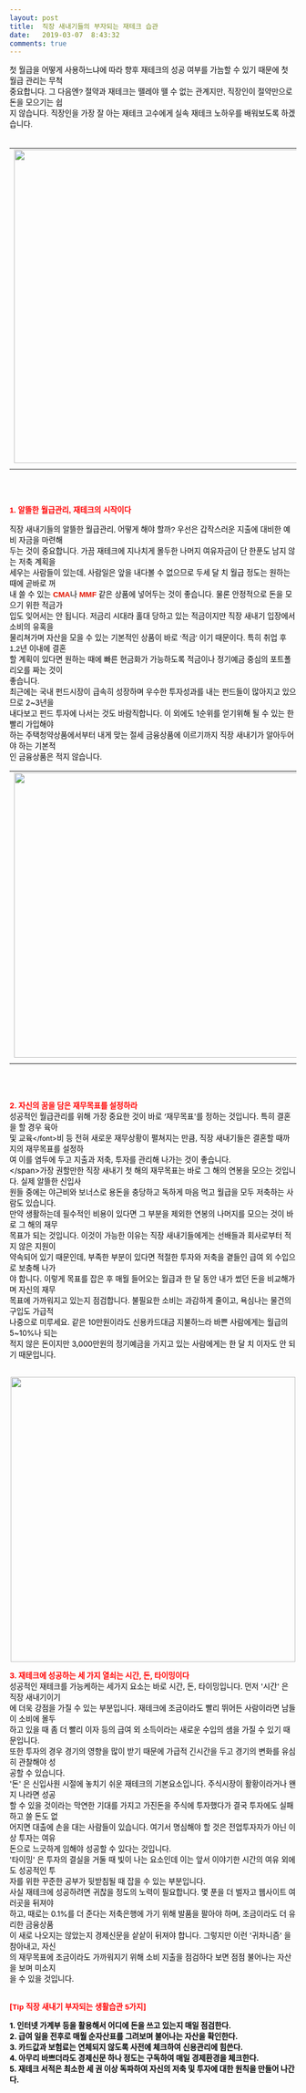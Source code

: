 ```yaml
---
layout: post
title:  직장 새내기들의 부자되는 재테크 습관
date:   2019-03-07  8:43:32
comments: true
---
```


<p><font color="#000000"><font face="Arial"><span style="font-size: 10pt;">첫 월급을 어떻게 사용하느냐에 따라 향후 재</span></font><font face="Arial"><span style="font-size: 10pt;">테크의 성공 여부를 </span></font></font><font color="#000000"><font face="Arial"><span style="font-size: 10pt;">가늠할 수 있기 때문에 첫 월급 관리는 무척 <br> 중요합니다. </span><span style="font-size: 10pt;">그 다음엔? 절약과 </span></font><font face="Arial"><span style="font-size: 10pt;">재테크는 뗄레야 뗄 수 없는 관계지만, 직</span></font></font><font color="#000000" face="Arial"><span style="font-size: 10pt;">장인이 절약만으로 돈을 모으기는 쉽<br> 지 않습니다. </span><span style="font-size: 10pt;">직장인</span></font><font face="Arial"><span style="font-size: 10pt;"><font color="#000000"><span style="font-size: 10pt;">을 가장 잘 아는 재테크 고수에게 실속 재테크 노하우를 배워보도록 하겠습니다.</span></font><br></span></font><br></p><div><table width="100%"><tbody><tr><td align="middle"><div class="imageblock center" style="text-align: center; clear: both;"><span data-lightbox="lightbox" data-url="https://t1.daumcdn.net/cfile/tistory/20077D134C0DBF4079?download"><img width="550" height="367" style="height: auto; cursor: pointer; max-width: 100%;" alt="" src="https://t1.daumcdn.net/cfile/tistory/20077D134C0DBF4079" filemime="image/jpeg" filename="재테크1.jpg"></span></div></td></tr><tr><td align="middle"></td></tr></tbody></table></div><p><br></p>
<p><strong><font color="#ff0000" face="Arial"><span style="font-size: 9pt;"><br><span style="font-size: 10pt;">1.&nbsp;알뜰한 월급관리, 재테크의 시작이다<br><br></span></span></font></strong><font face="Arial"><font color="#000000"><span style="font-size: 10pt;">직장 새내기들의 알뜰한 월급관리, 어떻게 해야 할까? 우선은 갑작스러운 지출에 대비한 예비 </span><span style="font-size: 10pt;">자금을 마련해<br> 두는 것이</span></font><font color="#000000"><span style="font-size: 10pt;">&nbsp;중요합니다. 가끔 재테크에 지나치게 몰두한 나머지 여유자금이 단 한</span><span style="font-size: 10pt;">푼도 남지 않는 저축 계획을 <br> 세우는 사람</span></font><font color="#000000"><span style="font-size: 10pt;">들이 있는</span><span style="font-size: 10pt;">데, 사람일은 앞을 내다볼 수 없으므</span><span style="font-size: 10pt;">로 두세 달 치 월급 정도는 원하는 때에 곧바로 꺼<br> 내 쓸 수 있</span></font><font color="#000000"><span style="font-size: 10pt;">는 </span><span style="font-size: 9pt;"><strong><font color="#e31600"><span style="font-size: 10pt;">CMA</span></font></strong></span><span style="font-size: 10pt;">나 </span><span style="font-size: 9pt;"><strong><font color="#e31600"><span style="font-size: 10pt;">MMF</span></font></strong></span><span style="font-size: 10pt;"> 같은&nbsp;</span><span style="font-size: 10pt;">상품에 넣어</span><span style="font-size: 10pt;">두는 것이 좋습니다. </span></font><font color="#000000"><span style="font-size: 10pt;">물론 안정적으로 돈을 모으기 위한 </span><span style="font-size: 10pt;">적금</span><span style="font-size: 10pt;">가<br> 입도 잊어서는 안 됩니다. 저금리 시대라 홀</span><span style="font-size: 10pt;">대 당하고 </span><span style="font-size: 10pt;">있는 적금이지만 직</span></font><font color="#000000"><span style="font-size: 10pt;">장 새내기 입장에서 소비의 유혹을 <br> 물리쳐가며&nbsp;자산을 모을 수 있는 기</span><span style="font-size: 10pt;">본적인 상품이 바로&nbsp;</span><span style="font-size: 10pt;">‘적금' 이기 때문이다. </span></font><font color="#000000"><span style="font-size: 10pt;">특히 취업 후 1,2년 이내에 결혼<br> 할 계획이 있다면 원</span><span style="font-size: 10pt;">하는 때에 빠른 현금화가 가능하도록 적금이나&nbsp;</span><span style="font-size: 10pt;">정기예금 중심</span></font><span style="font-size: 9pt;"><font color="#000000"><span style="font-size: 10pt;">의 포트폴리오를 짜는 것이 <br> 좋습니다.</span></font></span></font><br><font color="#000000"><span style="font-size: 10pt;">최근에는 국내 펀드시장이 급속히 성장하며 우수한 투자성과를 내는 펀드들이 많아지고 </span><span style="font-size: 10pt;">있으므로 2~3년을 <br></span></font><font color="#000000"><span style="font-size: 10pt;">내다보고 펀</span><span style="font-size: 10pt;">드 투자에 나서는 것도 바람직합니다. </span></font><font color="#000000"><span style="font-size: 10pt;">이 외에도 1순위를 얻기위해 될 수 있는 한 빨리 가입해야 <br> 하는 </span><span style="font-size: 10pt;">주택청약상품</span><span style="font-size: 10pt;">에서</span><span style="font-size: 10pt;">부터 내게 맞</span><span style="font-size: 10pt;">는 절세 금융상품에 </span></font><font color="#000000"><span style="font-size: 10pt;">이르기까지 직장 새내기가 알아두어야 하는 기본적<br> 인 금융상품은 적지 않습니</span><span style="font-size: 10pt;">다.&nbsp;</span><br></font></p><div><table width="100%"><tbody><tr><td align="middle"><div class="imageblock center" style="text-align: center; clear: both;"><span data-lightbox="lightbox" data-url="https://t1.daumcdn.net/cfile/tistory/18242C114C0DBF6F09?download"><img width="500" height="331" style="height: auto; cursor: pointer; max-width: 100%;" alt="" src="https://t1.daumcdn.net/cfile/tistory/18242C114C0DBF6F09" filemime="" filename="cfile24.uf@18242C114C0DBF6F093801.jpg"></span></div></td></tr><tr><td align="middle"></td></tr></tbody></table></div><p><br><span style="font-size: 10pt;"><br></span></p><div class="autosourcing-stub"></div><p><span style="font-size: 10pt;"><font color="#ff0000"><strong><span style="font-size: 10pt;">2. 자신의 꿈을 담은 재무목표를 설정하라</span></strong></font></span><font color="#000000"><span style="font-size: 9pt;"><br><span style="font-size: 10pt;">성공적인 월급관리를 위해 가장 중요한 것이 바로 ‘재무목표'를 정하는 것입니다. 특히 결혼을 할 </span><span style="font-size: 10pt;">경우 육아 <br> 및 교육</span>&lt;/font&gt;<font color="#000000"><span style="font-size: 10pt;">비&nbsp;</span><span style="font-size: 10pt;">등 전혀 새로운 재무상황이 펼쳐지는 만큼, 직장 새내기들은 결혼할 때까</span><span style="font-size: 10pt;">지의 재무목표를 설정하<br> 여 이를 염두</span></font><span style="font-size: 10pt;"><font color="#000000"><span style="font-size: 10pt;">에 두고</span><span style="font-size: 10pt;"> 지출과 저축, 투자를 관리해 나가는 것이 좋습니다. </span><br>&lt;/span&gt;</font></span><font color="#000000"><span style="font-size: 10pt;">가장 권할만한 직장 새내기 첫 해의 재무목표는 </span><span style="font-size: 10pt;">바로 </span><span style="font-size: 10pt;">그 해의 연봉을 모으는 것입니</span><span style="font-size: 10pt;">다. 실제 </span><span style="font-size: 10pt;">알뜰한 신입사<br> 원들 중</span></font><font color="#000000"><span style="font-size: 10pt;">에</span><span style="font-size: 10pt;">는 야근비와 보너스로 용돈을 충당하고 독하게 마음 먹고 월급을 모두 </span><span style="font-size: 10pt;">저축하는 사람도 있습니다. <br>만약 생활하는데&nbsp;</span></font><font color="#000000"><span style="font-size: 10pt;">필</span><span style="font-size: 10pt;">수적인 비용이 있다면 그 부분을 제외한 연봉의 나</span><span style="font-size: 10pt;">머지를 모으는 것이 바로 그 해의 재무<br> 목표가 되는 것입니다.&nbsp;</span><span style="font-size: 10pt;">이것이 가</span></font><font color="#000000"><span style="font-size: 10pt;">능한 이유는 직장 새내기들에게</span><span style="font-size: 10pt;">는 선배들과 회사로부터 적지 않은 지원이 <br> 약속되어 있기 때문인데, 부족한&nbsp;</span><span style="font-size: 10pt;">부분이 </span></font><span style="font-size: 10pt;"><font color="#000000"><span style="font-size: 10pt;">있다면 적절</span><span style="font-size: 10pt;"><font color="#000000"><span style="font-size: 10pt;">한 투자와 저축을 곁들인 급여 외 수입으로 보충해 나가<br> 야 합니다. </span><font color="#000000"><span style="font-size: 10pt;">이렇게 목표를 잡은 후 매월 들어오는 월급과 한 달 동안 내가 썼던 돈을 비교해가며 자신의 재</span><span style="font-size: 10pt;">무<br> 목표에 가까워지고</span><span style="font-size: 10pt;"> </span></font><font color="#000000"><span style="font-size: 10pt;">있는지 점검합니다. 불필요한 소비는 과감하게 줄이고, 욕심나는 물건의 구</span><span style="font-size: 10pt;">입도 가급적 <br> 나중으로 미루세요.&nbsp;</span><span style="font-size: 10pt;">같은 10만원이</span></font><font color="#000000"><span style="font-size: 10pt;">라도 신용카드대금 지불하느라 바쁜 사람에게는 </span><span style="font-size: 10pt;">월급의 5~10%나 되는 <br> 적지 않은 돈이지만 3,000만원</span><span style="font-size: 10pt;">의 정기예금을 </span></font><span style="font-size:9pt;"><font color="#000000"><span style="font-size: 10pt;">가지고 있는 사람에게는 </span></font></span><span style="font-size: 9pt;"><font color="#000000"><span style="font-size: 10pt;">한 달 치 이자도 안 되기 때문입니다.&nbsp;<br><br></span></font></span></font></span></font></span></span></font><div class="autosourcing-stub"></div><p><div class="imageblock center" style="text-align: center; clear: both;"><font color="#000000"><font color="#000000"><font color="#000000"><span data-lightbox="lightbox" data-url="https://t1.daumcdn.net/cfile/tistory/131E321D4BFCD925AD?download"><img width="500" height="363" style="height: auto; cursor: pointer; max-width: 100%;" alt="" src="https://t1.daumcdn.net/cfile/tistory/131E321D4BFCD925AD" filemime="" filename="cfile23.uf@131E321D4BFCD925AD9303.jpg"></span></font></font></font></div><p></p><font color="#000000"><font color="#000000"><font color="#000000"><p><strong><span style="font-size: 10pt;"><font color="#ff0000"><span style="font-size: 10pt;">3. 재테크에 성공하는 세 가지 열쇠는 시간, 돈, 타이밍이다</span><br></font></span></strong><font color="#000000"><span style="font-size: 10pt;">성공적인 재테크를 가능케하는 세가지 요소는 바로 시간, 돈, 타이밍입니다. 먼저 '시간' 은 직장 </span><span style="font-size: 10pt;">새내기이기<br> 에 더욱&nbsp;</span><span style="font-size: 10pt;">강점</span></font><font color="#000000"><span style="font-size: 10pt;">을 가질 수 있는 부분입니다. 재테크에 조금이라도 빨리 뛰어든 사람이라</span><span style="font-size: 10pt;">면 남들이 소비에 몰두<br> 하고 있을 때 좀</span><span style="font-size: 10pt;"> 더 빨리 </span></font><font color="#000000"><span style="font-size: 10pt;">이자 등의 급여 외 소득이라는 새로운 수입의 샘</span><span style="font-size: 10pt;">을 가질 수 있기 때문입니다. <br>또한 투자의 경우 경기의 영향</span><span style="font-size: 10pt;">을 많이 받기 </span></font><font color="#000000"><span style="font-size: 10pt;">때문에 가급적 긴시간을 </span><span style="font-size: 10pt;">두고 경기의 변화를 유심히 관찰해야 성<br> 공할 수 있습니다.&nbsp;</span><br><span style="font-size: 10pt;"><font color="#000000"><span style="font-size: 10pt;">'돈' 은&nbsp;신입사원 시절에 놓치기 쉬운 재테크의 기본요소입니다.&nbsp;</span></font><font color="#000000"><span style="font-size: 10pt;">주식시장이 활황이라</span><span style="font-size: 10pt;">거나 왠지 나라면 성공<br></span></font><font color="#000000"><span style="font-size: 10pt;">할 수&nbsp;</span><span style="font-size: 10pt;">있을 것이라는 막연한 기대를 가지고 가진돈을 주식에 투자했다가&nbsp;</span><span style="font-size: 10pt;">결국 투자에도 실패하고 쓸 돈도 없<br> 어지면 대</span></font><font color="#000000"><span style="font-size: 10pt;">출에&nbsp;</span><span style="font-size: 10pt;">손을 대는 사람들이 있습니다. 여기서 명심해야 할 것은 전업투</span><span style="font-size: 10pt;">자자가 아닌 이상 투자는&nbsp;여유<br> 돈으로 느긋하게 임해야&nbsp;</span><span style="font-size: 10pt;">성공</span></font><span style="font-size: 9pt;"><font color="#000000"><span style="font-size: 10pt;">할 수 있다는 것입니다. <br></span></font></span><font color="#000000"><span style="font-size: 10pt;">'타이밍' 은 투자의 결실을 거둘 때 빛이 나는 요소인데 이는 앞서 이야기한 시간의 여유&nbsp;</span><span style="font-size: 10pt;">외에도 </span><span style="font-size: 10pt;">성공적인 투<br> 자를 위한 </span></font><span style="font-size: 9pt;"><font color="#000000"><span style="font-size: 10pt;">꾸준한 공부가 뒷받침될 때 잡을 수 있는 부분입니다.</span><br><font color="#000000"><span style="font-size: 10pt;">사실 재테크에 성공하려면 귀찮을 정도의 노력이 필요합니다. 몇 푼을 더 벌자고 웹사이트 여러</span><span style="font-size: 10pt;">곳을 뒤져야 <br> 하고, 때</span><span style="font-size: 10pt;">로</span></font><font color="#000000"><span style="font-size: 10pt;">는 0.1%를 더 준다는 저축은행에 가기 위해 발품을 팔아야 하며, 조금이</span><span style="font-size: 10pt;">라도 더 유리한 금융상품<br> 이 새로 나오지는&nbsp;</span><span style="font-size: 10pt;">않</span></font><font color="#000000"><span style="font-size: 10pt;">았는지 경제신문을 샅샅이 뒤져야 합니다. 그렇지만 </span><span style="font-size: 10pt;">이런 '귀차니즘' 을 참아내고, 자신<br> 의 재무목표에 조금이라도&nbsp;</span><span style="font-size: 10pt;">가까워</span></font><span style="font-size:9pt;"><font color="#000000"><span style="font-size: 10pt;">지기 위해 소비 지출을 점검</span></font></span><span style="font-size: 9pt;"><font color="#000000"><span style="font-size: 10pt;">하다 보면 점점 불어나는 자산을 보며 미소지<br> 을&nbsp;수 있을 것입니다.</span><br><span style="font-size: 10pt;">&nbsp;</span></font></span><span style="font-size: 10pt;"> </span><br></span></font></span></font><div class="autosourcing-stub"></div><p><font color="#000000"><font color="#000000"><font color="#000000"><font color="#ff0000"><strong><font style="background-color: rgb(255, 255, 255);"><span style="font-size: 10pt;">[</span></font></strong><strong><font style="background-color: rgb(255, 255, 255);"><font face="Arial"><span style="font-size: 10pt;">Tip</span><span style="font-size: 10pt;"> 직장 새내기 부자되는 생활습관 5가지</span></font><span style="font-size: 10pt;">] </span></font></strong></font> </font></font></font><p><font color="#000000"><font color="#000000"></font></font></p><font color="#000000"><font color="#000000"><font color="#000000"><p><strong><span style="font-size: 9pt;"><span style="font-size: 10pt;">1. 인터넷 가계부 등을 활용해서 어디에 돈을 쓰고 있는지 매일 점검한다.</span><br></span></strong><strong><span style="font-size: 9pt;"><span style="font-size: 10pt;">2. 급여 일을 전후로 매월 순자산표를 그려보며 불어나는 자산을 확인한다.</span><br></span></strong><strong><span style="font-size: 9pt;"><span style="font-size: 10pt;">3. 카드값과 보험료는 연체되지 않도록 사전에 체크하여 신용관리에 힘쓴다.</span><br></span></strong><strong><span style="font-size: 9pt;"><span style="font-size: 10pt;">4. 아무리 바쁘더라도 경제신문 하나 정도는 구독하여 매일 경제환경을 체크한다. </span><br></span></strong><span style="font-size: 10pt;"><strong><span style="font-size: 10pt;">5. 재테크 서적은 최소한 세 권 이상 독파하여 자신의 저축 및 투자에 대한 원칙을 만들어 나간</span></strong></span><span style="font-size: 10pt;"><strong><span style="font-size: 10pt;">다.</span></strong></span></p></font></font></font></font></font><p></p></font><p><br></p>